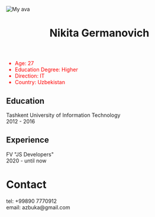 ![My ava](https://user-images.githubusercontent.com/67693098/208297516-d5329377-8373-4af0-be3f-eaffc8e87987.jpg)

<html lang="ru">
  <head>
    <meta charset="utf-8">
      </head>
  <body>
    <header> <h1> Nikita Germanovich </h1>
    </header>
    <main>
    <section> 
      <ul>
        <li style="color:red"> Age: 27 </li>
        <li style="color:red"> Education Degree: Higher </li>
        <li style="color:red"> Direction: IT </li>
        <li style="color:red"> Country: Uzbekistan </li>
      </ul>
    </section>
    <section>
      <h2> Education </h2>
      Tashkent University of Information Technology
      <br> 2012 - 2016
    </section>
        <section>
      <h2> Experience </h2>
          <span> FV "JS Developers" </span>
          <br> 2020 - until now
    </section>
    </main>
    <footer>
      <h1> Contact </h1>
      tel: +99890 7770912
      <br> email: azbuka@gmail.com
    </footer>
  </body>
</html>

